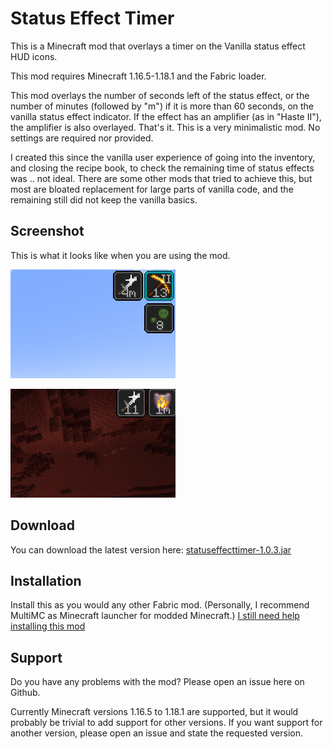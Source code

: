 # Status Effect Timer

This is a Minecraft mod that overlays a timer on the Vanilla status effect HUD icons.

This mod requires Minecraft 1.16.5-1.18.1 and the Fabric loader.

This mod overlays the number of seconds left of the status effect, or the number of minutes (followed by "m") if it is more than 60 seconds, on the vanilla status effect indicator. If the effect has an amplifier (as in "Haste II"), the amplifier is also overlayed. That's it. This is a very minimalistic mod. No settings are required nor provided.

I created this since the vanilla user experience of going into the inventory, and closing the recipe book, to check the remaining time of status effects was .. not ideal.
There are some other mods that tried to achieve this, but most are bloated replacement for large parts of vanilla code, and the remaining still did not keep the vanilla basics.

## Screenshot

This is what it looks like when you are using the mod.

![Screenshot](screenshot.png?raw=true)

![Animation](animation.gif?raw=true)

## Download

You can download the latest version here: [statuseffecttimer-1.0.3.jar](https://github.com/magicus/statuseffecttimer/releases/download/v1.0.3/statuseffecttimer-1.0.3.jar)

## Installation

Install this as you would any other Fabric mod. (Personally, I recommend MultiMC as Minecraft launcher for modded Minecraft.)
[I still need help installing this mod](https://lmgtfy.app/?q=how+to+install+minecraft+fabric+mods)

## Support

Do you have any problems with the mod? Please open an issue here on Github.

Currently Minecraft versions 1.16.5 to 1.18.1 are supported, but it would probably be trivial to add support for other versions.
If you want support for another version, please open an issue and state the requested version.
